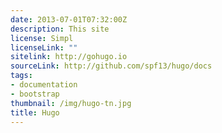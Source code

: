 ```yaml
---
date: 2013-07-01T07:32:00Z
description: This site
license: Simpl
licenseLink: ""
sitelink: http://gohugo.io
sourceLink: http://github.com/spf13/hugo/docs
tags:
- documentation
- bootstrap
thumbnail: /img/hugo-tn.jpg
title: Hugo
---
```


